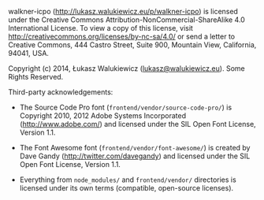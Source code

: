 walkner-icpo (http://lukasz.walukiewicz.eu/p/walkner-icpo) is licensed under the Creative Commons Attribution-NonCommercial-ShareAlike 4.0 International License.
To view a copy of this license, visit http://creativecommons.org/licenses/by-nc-sa/4.0/ or send a letter to Creative Commons, 444 Castro Street, Suite 900, Mountain View, California, 94041, USA.

Copyright (c) 2014, Łukasz Walukiewicz (lukasz@walukiewicz.eu). Some Rights Reserved.

Third-party acknowledgements:

  - The Source Code Pro font (`frontend/vendor/source-code-pro/`) is
    Copyright 2010, 2012 Adobe Systems Incorporated (http://www.adobe.com/)
    and licensed under the SIL Open Font License, Version 1.1.

  - The Font Awesome font (`frontend/vendor/font-awesome/`) is
    created by Dave Gandy (http://twitter.com/davegandy)
    and licensed under the SIL Open Font License, Version 1.1.

  - Everything from `node_modules/` and `frontend/vendor/` directories is licensed
    under its own terms (compatible, open-source licenses).
